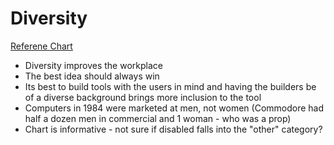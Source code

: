 # Diversity
[Referene Chart](https://informationisbeautiful.net/visualizations/diversity-in-tech/)

- Diversity improves the workplace
- The best idea should always win
- Its best to build tools with the users in mind and having the builders be of a diverse background brings more inclusion to the tool
- Computers in 1984 were marketed at men, not women (Commodore had half a dozen men in commercial and 1 woman - who was a prop)
- Chart is informative - not sure if disabled falls into the "other" category?

